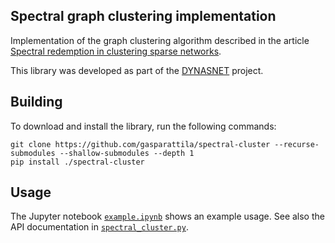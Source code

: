 ## Spectral graph clustering implementation

Implementation of the graph clustering algorithm described in the article [Spectral redemption in clustering sparse networks](https://www.pnas.org/doi/10.1073/pnas.1312486110).

This library was developed as part of the [DYNASNET](https://dynasnet.renyi.hu/) project.

## Building

To download and install the library, run the following commands:
```
git clone https://github.com/gasparattila/spectral-cluster --recurse-submodules --shallow-submodules --depth 1
pip install ./spectral-cluster
```

## Usage

The Jupyter notebook [`example.ipynb`](example.ipynb) shows an example usage. See also the API documentation in [`spectral_cluster.py`](spectral_cluster.py).
